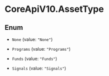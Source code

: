 # CoreApiV10.AssetType

## Enum


* `None` (value: `"None"`)

* `Programs` (value: `"Programs"`)

* `Funds` (value: `"Funds"`)

* `Signals` (value: `"Signals"`)


